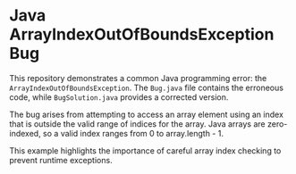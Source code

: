 # Java ArrayIndexOutOfBoundsException Bug
This repository demonstrates a common Java programming error: the `ArrayIndexOutOfBoundsException`.  The `Bug.java` file contains the erroneous code, while `BugSolution.java` provides a corrected version.

The bug arises from attempting to access an array element using an index that is outside the valid range of indices for the array.  Java arrays are zero-indexed, so a valid index ranges from 0 to array.length - 1.

This example highlights the importance of careful array index checking to prevent runtime exceptions.